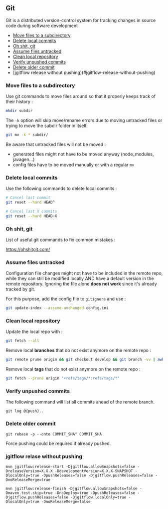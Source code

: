 ## Git
Git is a distributed version-control system for tracking changes in source code during software development

* [Move files to a subdirectory](#moves-files-to-a-subdirectory)
* [Delete local commits](#delete-local-commits)
* [Oh shit, git](#oh-shit-git)
* [Assume files untracked](#assume-files-untracked)
* [Clean local repository](#clean-local-repository)
* [Verify unpushed commits](#verify-unpushed-commits)
* [Delete older commit](#delete-older-commit)
* [jgitflow release without pushing)(#jgitflow-release-without-pushing)

### Move files to a subdirectory
Use git commands to move files around so that it properly keeps track of their history :

```bash
mkdir subdir
```

The `-k` option will skip move/rename errors due to moving untracked files or trying to move the subdir folder in itself.
```bash
git mv -k * subdir/
```

Be aware that untracked files will not be moved :
* generated files might not have to be moved anyway (node_modules, javagen...)
* config files have to be moved manually or with a regular `mv`

### Delete local commits
Use the following commands to delete local commits :

```bash
# Cancel last commit
git reset --hard HEAD^

# Cancel last X commits
git reset --hard HEAD~X
```

### Oh shit, git
List of useful git commands to fix common mistakes :

https://ohshitgit.com/

### Assume files untracked

Configuration file changes might not have to be included in the remote repo, while they can still be modified locally AND have a default version in the remote repository. Ignoring the file alone **does not work** since it's already tracked by git.

For this purpose, add the config file to `gitignore` and use :

```bash
git update-index --assume-unchanged config.ini
```

### Clean local repository

Update the local repo with :

```bash
git fetch --all
```

Remove local **branches** that do not exist anymore on the remote repo :

```bash
git remote prune origin && git checkout develop && git branch -vv | awk '/: gone]/{print $1}' | xargs git branch -d
```

Remove local **tags** that do not exist anymore on the remote repo :

```bash
git fetch --prune origin "+refs/tags/*:refs/tags/*"
```

### Verify unpushed commits

The following command will list all commits ahead of the remote branch.
```
git log @{push}..
```

### Delete older commit

```
git rebase -p --onto COMMIT_SHA^ COMMIT_SHA
```

Force pushing could be required if already pushed.

### jgitflow relase without pushing

```
mvn jgitflow:release-start -Djgitflow.allowSnapshots=false -DreleaseVersion=X.X.X -DdevelopmentVersion=X.X.X-SNAPSHOT -DlocalOnly=true -DpushReleases=false -Djgitflow.pushReleases=false -DnoReleaseMerge=true
```

```
mvn jgitflow:release-finish -Djgitflow.allowSnapshots=false -Dmaven.test.skip=true -DnoDeploy=true -DpushReleases=false -Djgitflow.pushReleases=false -Djgitflow.localOnly=true -DlocalOnly=true -DnoReleaseMerge=false

```
